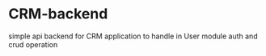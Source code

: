 # CRM-backend
simple api backend for CRM application to handle in User module auth and crud operation
